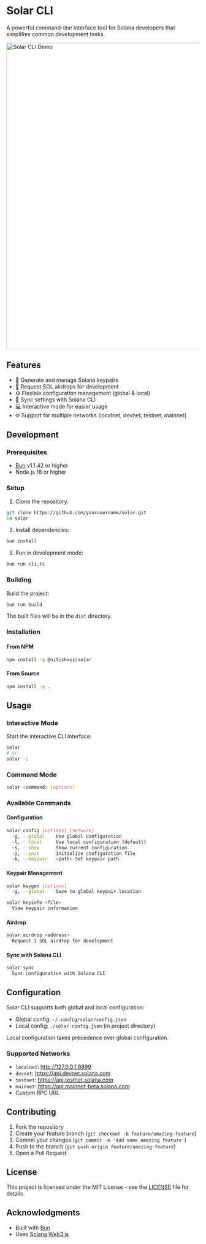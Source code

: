 # Solar CLI

A powerful command-line interface tool for Solana developers that simplifies common development tasks.

<img src="./assets/solar.gif" alt="Solar CLI Demo" width="800"/>

## Features

- 🔑 Generate and manage Solana keypairs
- 💫 Request SOL airdrops for development
- ⚙️ Flexible configuration management (global & local)
- 🔄 Sync settings with Solana CLI
- 💻 Interactive mode for easier usage
- 🌐 Support for multiple networks (localnet, devnet, testnet, mainnet)

## Development

### Prerequisites

- [Bun](https://bun.sh) v1.1.42 or higher
- Node.js 18 or higher

### Setup

1. Clone the repository:

```bash
git clone https://github.com/yourusername/solar.git
cd solar
```

2. Install dependencies:

```bash
bun install
```

3. Run in development mode:

```bash
bun run cli.ts
```

### Building

Build the project:

```bash
bun run build
```

The built files will be in the `dist` directory.

### Installation

#### From NPM

```bash
npm install -g @nitishxyz/solar
```

#### From Source

```bash
npm install -g .
```

## Usage

### Interactive Mode

Start the interactive CLI interface:

```bash
solar
# or
solar -i
```

### Command Mode

```bash
solar <command> [options]
```

### Available Commands

#### Configuration

```bash
solar config [options] [network]
  -g, --global    Use global configuration
  -l, --local     Use local configuration (default)
  -s, --show      Show current configuration
  -i, --init      Initialize configuration file
  -k, --keypair   <path> Set keypair path
```

#### Keypair Management

```bash
solar keygen [options]
  -g, --global    Save to global keypair location

solar keyinfo <file>
  View keypair information
```

#### Airdrop

```bash
solar airdrop <address>
  Request 1 SOL airdrop for development
```

#### Sync with Solana CLI

```bash
solar sync
  Sync configuration with Solana CLI
```

## Configuration

Solar CLI supports both global and local configuration:

- Global config: `~/.config/solar/config.json`
- Local config: `./solar-config.json` (in project directory)

Local configuration takes precedence over global configuration.

### Supported Networks

- `localnet`: http://127.0.0.1:8899
- `devnet`: https://api.devnet.solana.com
- `testnet`: https://api.testnet.solana.com
- `mainnet`: https://api.mainnet-beta.solana.com
- Custom RPC URL

## Contributing

1. Fork the repository
2. Create your feature branch (`git checkout -b feature/amazing-feature`)
3. Commit your changes (`git commit -m 'Add some amazing feature'`)
4. Push to the branch (`git push origin feature/amazing-feature`)
5. Open a Pull Request

## License

This project is licensed under the MIT License - see the [LICENSE](LICENSE) file for details.

## Acknowledgments

- Built with [Bun](https://bun.sh)
- Uses [Solana Web3.js](https://github.com/solana-labs/solana-web3.js)
